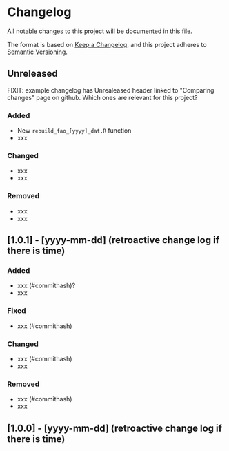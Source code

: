 # Changelog

All notable changes to this project will be documented in this file.

The format is based on [Keep a Changelog](https://keepachangelog.com/en/1.1.0/),
and this project adheres to [Semantic Versioning](https://semver.org/spec/v2.0.0.html).

## Unreleased 

FIXIT: example changelog has Unrealeased header linked to "Comparing changes" page on github. Which ones are relevant for this project?

### Added

- New `rebuild_fao_[yyyy]_dat.R` function
- xxx

### Changed

- xxx
- xxx

### Removed

- xxx
- xxx

## [1.0.1] - [yyyy-mm-dd] (retroactive change log if there is time)

### Added

- xxx (#commithash)?
- xxx

### Fixed

- xxx (#commithash)

### Changed

- xxx (#commithash)
- xxx

### Removed

- xxx (#commithash)
- xxx

## [1.0.0] - [yyyy-mm-dd] (retroactive change log if there is time)